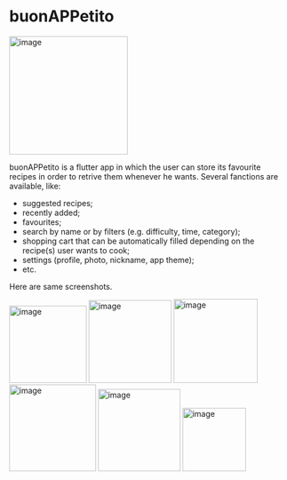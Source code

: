 # buonAPPetito

<img width="213" alt="image" src="https://github.com/user-attachments/assets/14b575d6-4aba-437e-8b54-a52ae301729f" />



buonAPPetito is a flutter app in which the user can store its favourite recipes in order to retrive them whenever he wants.
Several fanctions are available, like:

  - suggested recipes;
  - recently added;
  - favourites;
  - search by name or by filters (e.g. difficulty, time, category);
  - shopping cart that can be automatically filled depending on the recipe(s) user wants to cook;
  - settings (profile, photo, nickname, app theme);
  - etc.

Here are same screenshots.

<img width="139" alt="image" src="https://github.com/user-attachments/assets/f6438296-a7cb-4e65-864b-5996a90906f0" />
<img width="149" alt="image" src="https://github.com/user-attachments/assets/82fd77c2-130c-41a0-b709-67715cdd7134" />
<img width="151" alt="image" src="https://github.com/user-attachments/assets/c83f579d-a804-4b96-87fd-2eb3ceaac6c2" />
<img width="156" alt="image" src="https://github.com/user-attachments/assets/f5ae9de2-8d8c-40bc-b07e-366c5525f33a" />
<img width="148" alt="image" src="https://github.com/user-attachments/assets/7c56138e-8d13-434a-8de7-bfbc953c5948" />
<img width="114" alt="image" src="https://github.com/user-attachments/assets/132beb5f-1340-455c-a204-3b972bc34207" />

